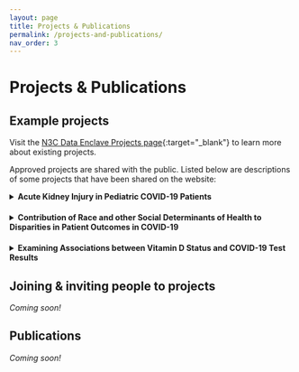 ```yaml
---
layout: page
title: Projects & Publications
permalink: /projects-and-publications/
nav_order: 3
---
```


# Projects & Publications

## Example projects
Visit the [N3C Data Enclave Projects page](https://covid.cd2h.org/enclave_projects){:target="_blank"} to learn more about existing projects.

Approved projects are shared with the public. Listed below are descriptions of some projects that have been shared on the website:

  <details style="margin-bottom: 20px">
    <summary><strong>Acute Kidney Injury in Pediatric COVID-19 Patients</strong></summary>
    <br>
    <div style="padding-left: 20px">
      <i>Adult patients with COVID-19 have a high incidence of acute kidney injury (AKI). The cause of AKI is multifactorial and is hypothesized to include direct viral injury and inflammation of the kidneys, pre-existing conditions conferring a higher risk, and treatment sequelae such as nephrotoxic medications. The purpose of this study is to better characterize acute kidney injury in pediatric patients (< 18 years old) with and without COVID-19. Specifically we request Level 2 (de-identified) data to ask the following questions: 1) What is the incidence of AKI among pediatric patients, both with and without COVID-19; 2) What risk factors predict the development of AKI in pediatric COVID-19 patients; 3) What are the outcomes of patients with and without AKI; 4) What is the time-course of AKI resolution; and 5) How are treatments, including medication and technology (e.g. CRRT or ECMO) associated with AKI progression or resolution. These final three questions will stratify AKI by KDIGO severity criteria.</i>
      <br>
      <strong>Lead Investigator: ADAM DZIORNY</strong>
      <br>
      <strong>Accessing Institution: University of Rochester</strong>
    </div>
    <br>
  </details>


  <details style="margin-bottom: 20px">
    <summary><strong>Contribution of Race and other Social Determinants of Health to Disparities in Patient Outcomes in COVID-19</strong></summary>
    <br>
    <div style="padding-left: 20px">
      <i>As the COVID-19 pandemic has progressed and increasing data has become available on patient outcomes, a striking pattern has emerged: Black and Hispanic Americans exhibit disproportionately high rates of positive diagnoses, hospitalizations, and deaths. These disparities, which have been demonstrated across the country, have generated significant concern. Numerous hypotheses have been proposed to explain them, addressing a wide range of topics from individual physiology to unequal access to care, but they remain incompletely understood. We aim to use the N3C Limited Data Set to better characterize these disparities and to investigate how various patient- and community-level factors may be contributing to them.</i>
      <br>
      <strong>Lead Investigator: Xuan Han</strong>
      <br>
      <strong>Accessing Institution: University of Chicago</strong>
    </div>
    <br>
  </details>


  <details style="margin-bottom: 20px">
    <summary><strong>Examining Associations between Vitamin D Status and COVID-19 Test Results</strong></summary>
    <br>
    <div style="padding-left: 20px">
      <i>There is strong evidence from pre-COVID-19 data that vitamin D treatment decreases the incidence of viral respiratory tract infection, especially in vitamin D deficiency. Initial analysis indicates that vitamin D might also protect against COVID-19, but additional studies are urgently needed, ideally using large multi-site datasets. Our objective is to examine whether vitamin D status, reflecting vitamin D levels and treatment, is associated with COVID-19 test results among data in the National COVID Cohort Collaborative (N3C) enclave, and to submit findings for peer review by October 31, 2020. We will examine whether a patient?s most recent vitamin D status before COVID-19 testing is associated with their first COVID-19 test result with the use of multi-variable statistical models that mitigate potential confounding. This work will attempt to replicate our initial smaller-sample, single-site findings of associations between vitamin D status and COVID-19 test results, published in JAMA Network Open on September 3, 2020 (Meltzer et al. 2020). If we do not find similar results to our earlier analysis, we will seek to understand the reasons for different findings. If we do find similar results to our earlier analysis, it would increase confidence in our earlier findings to inform current decision making and provide further support for robust prospective studies.</i>
      <br>
      <strong>Lead Investigator: Thomas Best</strong>
      <br>
      <strong>Accessing Institution: University of Chicago</strong>
    </div>
    <br>
  </details>

## Joining & inviting people to projects
*Coming soon!*

## Publications
*Coming soon!*
